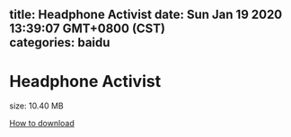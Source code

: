 
title: Headphone Activist
date: Sun Jan 19 2020 13:39:07 GMT+0800 (CST)    
categories: baidu
---

# Headphone Activist
size: 10.40 MB
 
 

[How to download](https://bpcam.bemobtrk.com/go/2ceec3aa-1ca2-46d6-b9ff-aaa5c184517c?jno=1977)